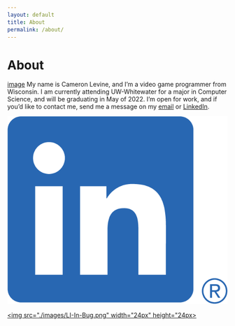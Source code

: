 ```yaml
---
layout: default
title: About
permalink: /about/
---
```

# About
[image](./images/aboutSectionPicture.jpg)
My name is Cameron Levine, and I’m a video game programmer from Wisconsin. I am currently attending UW-Whitewater for a major in Computer Science, and will be graduating in May of 2022. I’m open for work, and if you’d like to contact me, send me a message on my [email](chaotixlevine@gmail.com) or [LinkedIn](https://www.linkedin.com/in/cameron-levine-930242214).

[![image](./images/LI-In-Bug.png)](https://www.linkedin.com/in/cameron-levine-930242214)

<a href="https://www.linkedin.com/in/cameron-levine-930242214"><img src="./images/LI-In-Bug.png" width="24px" height="24px></a> 

